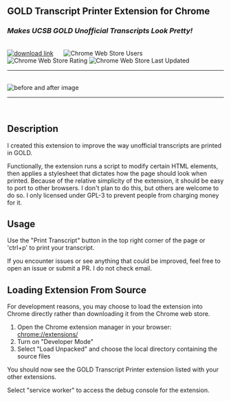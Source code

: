 ## __GOLD Transcript Printer Extension for Chrome__
### _Makes UCSB GOLD Unofficial Transcripts Look Pretty!_

<br>
<a href="https://chromewebstore.google.com/?hl=en-US&utm_source=ext_sidebar"><img src="https://img.shields.io/badge/Chrome_Web_Store-Dowload-blue?logo=chromewebstore&logoColor=white" style="margin-right:20px" alt="download link" /></a>
<img alt="Chrome Web Store Users" src="https://img.shields.io/chrome-web-store/users/ogffaloegjglncjfehdfplabnoondfjo">
<img alt="Chrome Web Store Rating" src="https://img.shields.io/chrome-web-store/rating/ogffaloegjglncjfehdfplabnoondfjo">
<img alt="Chrome Web Store Last Updated" src="https://img.shields.io/chrome-web-store/last-updated/nccfelhkfpbnefflolffkclhenplhiab">
<hr><br>

<img src="https://i.ibb.co/dgd5wxq/screenshot1-clipped.jpg"  alt="before and after image" />

<hr><br>

## __Description__

I created this extension to improve the way unofficial transcripts are printed in GOLD. 

Functionally, the extension runs a script to modify certain HTML elements, then applies a stylesheet that dictates how the page should look when printed. Because of the relative simplicity of the extension, it should be easy to port to other browsers. I don't plan to do this, but others are welcome to do so. I only licensed under GPL-3 to prevent people from charging money for it.

## __Usage__

Use the "Print Transcript" button in the top right corner of the page or 'ctrl+p' to print your transcript.

If you encounter issues or see anything that could be improved, feel free to open an issue or submit a PR. I do not check email.

## __Loading Extension From Source__

For development reasons, you may choose to load the extension into Chrome directly rather than downloading it from the Chrome web store.

1. Open the Chrome extension manager in your browser: [chrome://extensions/](chrome://extensions/)
2. Turn on "Developer Mode"
3. Select "Load Unpacked" and choose the local directory containing the source files

You should now see the GOLD Transcript Printer extension listed with your other extensions.

Select "service worker" to access the debug console for the extension.
